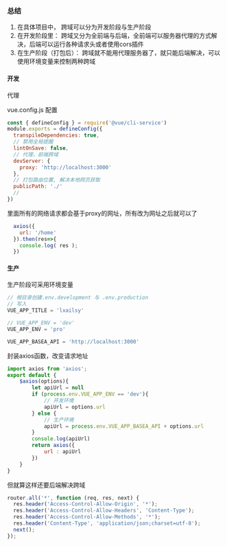 ### 总结

1. 在具体项目中， 跨域可以分为开发阶段与生产阶段
2. 在开发阶段里： 跨域又分为全前端与后端，全前端可以服务器代理的方式解决，后端可以运行各种请求头或者使用cors插件
3. 在生产阶段（打包后）： 跨域就不能用代理服务器了，就只能后端解决，可以使用环境变量来控制两种跨域

#### 开发

代理

vue.config.js 配置

```javascript
const { defineConfig } = require('@vue/cli-service')
module.exports = defineConfig({
  transpileDependencies: true,
  // 禁用全局提醒
  lintOnSave: false,
  // 代理，前端跨域
  devServer: {
    proxy: 'http://localhost:3000'
  },
  // 打包路由位置, 解决本地网页获取
  publicPath: './' 
  // 
})

```

里面所有的网络请求都会基于proxy的网址，所有改为网址之后就可以了

```javascript
  axios({
    url: '/home'
  }).then(res=>{
    console.log( res );
  })
```

#### 生产

生产阶段可采用环境变量

```javascript
// 根目录创建.env.development 与 .env.production
// 写入
VUE_APP_TITLE = 'lxailsy'

// VUE_APP_ENV = 'dev'
VUE_APP_ENV = 'pro'

VUE_APP_BASEA_API = 'http://localhost:3000'
```

封装axios函数，改变请求地址

```javascript
import axios from 'axios';
export default {
    $axios(options){
        let apiUrl = null
        if (process.env.VUE_APP_ENV == 'dev'){
            // 开发环境
            apiUrl = options.url
        } else {
            // 生产环境
            apiUrl = process.env.VUE_APP_BASEA_API + options.url
        }
        console.log(apiUrl)
        return axios({
            url : apiUrl
        })
    }
}
```

但就算这样还要后端解决跨域

```javascript
router.all('*', function (req, res, next) {
  res.header('Access-Control-Allow-Origin', '*');
  res.header('Access-Control-Allow-Headers', 'Content-Type');
  res.header('Access-Control-Allow-Methods', '*');
  res.header('Content-Type', 'application/json;charset=utf-8');
  next();
});
```
